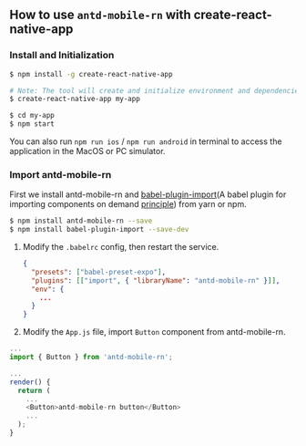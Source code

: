 ## How to use `antd-mobile-rn` with create-react-native-app

### Install and Initialization

```bash
$ npm install -g create-react-native-app

# Note: The tool will create and initialize environment and dependencies automaticly, please try config your proxy setting or use other npm registry if any network errors happen during it.
$ create-react-native-app my-app

$ cd my-app
$ npm start
```

You can also run `npm run ios` / `npm run android` in terminal to access the application in the MacOS or PC simulator.

### Import antd-mobile-rn

First we install antd-mobile-rn and [babel-plugin-import](https://github.com/ant-design/babel-plugin-import)(A babel plugin for importing components on demand [principle](https://github.com/ant-design/ant-design/blob/master/docs/react/getting-started#Import-on-Demand)) from yarn or npm.

  ```bash
  $ npm install antd-mobile-rn --save
  $ npm install babel-plugin-import --save-dev
  ```

1. Modify the `.babelrc` config, then restart the service.  

    ```json
    {
      "presets": ["babel-preset-expo"],
      "plugins": [["import", { "libraryName": "antd-mobile-rn" }]],
      "env": {
        ...
      }
    }
    ```
2. Modify the `App.js` file, import `Button` component from antd-mobile-rn.

  ```js
  ...
  import { Button } from 'antd-mobile-rn';

  ...
  render() {
    return (
      ...
      <Button>antd-mobile-rn button</Button>
      ...
    );
  }
  ```  
